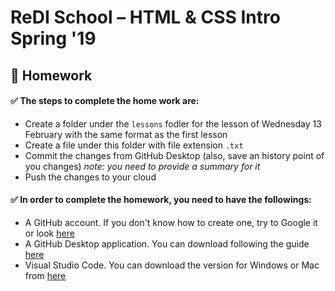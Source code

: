 # ReDI School – HTML & CSS Intro Spring '19

## 📝 Homework

#### ✅ The steps to complete the home work are:

- Create a folder under the `lessons` fodler for the lesson of Wednesday 13 February with the same format as the first lesson
- Create a file under this folder with file extension `.txt`
- Commit the changes from GitHub Desktop (also, save an history point of you changes)
      *note: you need to provide a _summary_ for it*
- Push the changes to your cloud


#### ✅ In order to complete the homework, you need to have the followings:

- A GitHub account. If you don't know how to create one, try to Google it or look [here](https://github.com/ReDI-School/html-css-munich-2018-fall/blob/master/github-account.md)
- A GitHub Desktop application. You can download following the guide [here](https://help.github.com/desktop/guides/getting-started-with-github-desktop/installing-github-desktop/)
- Visual Studio Code. You can download the version for Windows or Mac from [here](https://code.visualstudio.com/download)
